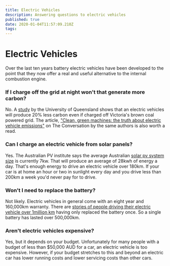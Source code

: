 ```yaml
---
title: Electric Vehicles
description: Answering questions to electric vehicles
published: true
date: 2020-01-04T11:57:09.210Z
tags: 
---
```


# Electric Vehicles
Over the last ten years battery electric vehicles have been developed to the point that they now offer a real and useful alternative to the internal combustion engine. 


### If I charge off the grid at night won't that generate more carbon?

No. A [study](https://www.researchgate.net/publication/328782184_Where_are_we_heading_with_electric_vehicles) by the University of Queensland shows that an electric vehicles will produce 20% less carbon even if charged off Victoria's brown coal powered grid. The article, ["Clean, green machines: the truth about electric vehicle emissions"](http://theconversation.com/clean-green-machines-the-truth-about-electric-vehicle-emissions-122619) on The Conversation by the same authors is also worth a read.

### Can I charge an electric vehicle from solar panels?

Yes. The Australian PV institute says the average Australian [solar pv system size](https://pv-map.apvi.org.au/analyses) is currently 7kw. That will produce an average of 28kwh of energy a day.  That's enough energy to drive an electric vehicle over 180km. If your car is at home an hour or two in sunlight every day and you drive less than 200km a week you'd never pay for to drive.

### Won't I need to replace the battery?

Not likely. Electric vehicles in general come with an eight year and 160,000km warranty.  There are [stories of people driving their electric vehicle over 1million km](https://thedriven.io/2019/11/29/tesla-model-s-busts-ev-myths-with-historic-1-million-kilometres-driven/) having only replaced the battery once. So a single battery has lasted over 500,000km.

### Aren't electric vehicles expensive?

Yes, but it depends on your budget. Unfortunately for many people with a budget of less than $50,000 AUD for a car, an electric vehicle is too expensive.  However, if your budget stretches to this and beyond an electric car has lower running costs and lower servicing costs than other cars.

